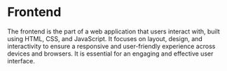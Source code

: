 # Frontend
The frontend is the part of a web application that users interact with, built using HTML, CSS, and JavaScript. It focuses on layout, design, and interactivity to ensure a responsive and user-friendly experience across devices and browsers. It is essential for an engaging and effective user interface.
